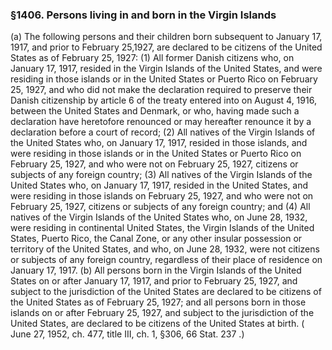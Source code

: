 <!--
url: https://uscode.house.gov/view.xhtml?req=granuleid:USC-prelim-title8-section1406&num=0&edition=prelim
date_accessed: 2024-07-28 23:45:52
-->
### §1406\. Persons living in and born in the Virgin Islands
 (a) The following persons and their children born subsequent to January 17, 1917, and prior to February 25,1927, are declared to be citizens of the United States as of February 25, 1927:
 (1\) All former Danish citizens who, on January 17, 1917, resided in the Virgin Islands of the United States, and were residing in those islands or in the United States or Puerto Rico on February 25, 1927, and who did not make the declaration required to preserve their Danish citizenship by article 6 of the treaty entered into on August 4, 1916, between the United States and Denmark, or who, having made such a declaration have heretofore renounced or may hereafter renounce it by a declaration before a court of record;
 (2\) All natives of the Virgin Islands of the United States who, on January 17, 1917, resided in those islands, and were residing in those islands or in the United States or Puerto Rico on February 25, 1927, and who were not on February 25, 1927, citizens or subjects of any foreign country;
 (3\) All natives of the Virgin Islands of the United States who, on January 17, 1917, resided in the United States, and were residing in those islands on February 25, 1927, and who were not on February 25, 1927, citizens or subjects of any foreign country; and
 (4\) All natives of the Virgin Islands of the United States who, on June 28, 1932, were residing in continental United States, the Virgin Islands of the United States, Puerto Rico, the Canal Zone, or any other insular possession or territory of the United States, and who, on June 28, 1932, were not citizens or subjects of any foreign country, regardless of their place of residence on January 17, 1917\.
 (b) All persons born in the Virgin Islands of the United States on or after January 17, 1917, and prior to February 25, 1927, and subject to the jurisdiction of the United States are declared to be citizens of the United States as of February 25, 1927; and all persons born in those islands on or after February 25, 1927, and subject to the jurisdiction of the United States, are declared to be citizens of the United States at birth.
 (
 June 27, 1952, ch. 477, title III, ch. 1, §306,
 66 Stat. 237
 .)
